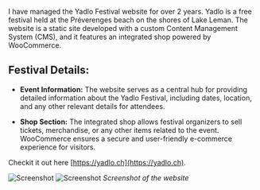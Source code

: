 I have managed the Yadlo Festival website for over 2 years. Yadlo is a free festival held at the Préverenges beach on the shores of Lake Leman. The website is a static site developed with a custom Content Management System (CMS), and it features an integrated shop powered by WooCommerce.

## Festival Details:

- **Event Information:**
  The website serves as a central hub for providing detailed information about the Yadlo Festival, including dates, location, and any other relevant details for attendees.

- **Shop Section:**
  The integrated shop allows festival organizers to sell tickets, merchandise, or any other items related to the event. WooCommerce ensures a secure and user-friendly e-commerce experience for visitors.

Checkit it out here [https://yadlo.ch](https://yadlo.ch).

![Screenshot](assets/posts/2019-06-28-yadlo/1.webp "Screenshot")
![Screenshot](assets/posts/2019-06-28-yadlo/2.webp "Screenshot")
*Screenshot of the website*
